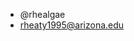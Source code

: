 - @rhealgae
- rheaty1995@arizona.edu

<!---
rhealgae/rhealgae is a ✨ special ✨ repository because its `README.md` (this file) appears on your GitHub profile.
You can click the Preview link to take a look at your changes.
--->

